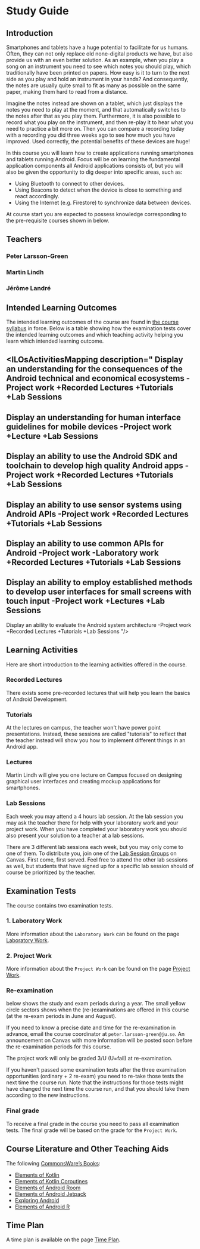 # Study Guide
<StudyGuideInfo
    course-name="Android Development"
    ladok-code="TAGK19"
    credits="7.5"
    year="2023"
    course-coordinator="Peter Larsson-Green"
    examiner="Jérôme Landré"
    canvas-course-id="4825"
/>

## Introduction
Smartphones and tablets have a huge potential to facilitate for us humans. Often, they can not only replace old none-digital products we have, but also provide us with an even better solution. As an example, when you play a song on an instrument you need to see which notes you should play, which traditionally have been printed on papers. How easy is it to turn to the next side as you play and hold an instrument in your hands? And consequently, the notes are usually quite small to fit as many as possible on the same paper, making them hard to read from a distance.

Imagine the notes instead are shown on a tablet, which just displays the notes you need to play at the moment, and that automatically switches to the notes after that as you play them. Furthermore, it is also possible to record what you play on the instrument, and then re-play it to hear what you need to practice a bit more on. Then you can compare a recording today with a recording you did three weeks ago to see how much you have improved. Used correctly, the potential benefits of these devices are huge!

In this course you will learn how to create applications running smartphones and tablets running Android. Focus will be on learning the fundamental application components all Android applications consists of, but you will also be given the opportunity to dig deeper into specific areas, such as:

* Using Bluetooth to connect to other devices.
* Using Beacons to detect when the device is close to something and react accordingly.
* Using the Internet (e.g. Firestore) to synchronize data between devices.

At course start you are expected to possess knowledge corresponding to the pre-requisite courses shown in <FigureNumber /> below. 

<Figure caption="Prerequisites for this course.">
<RenderMermaid graph-definition="
graph TD
	introCompTech[Introduction to Computer Technology 7.5 Credits]
	introProg[Introduction to Programming 7.5 Credits]
	discMath[Discrete Mathematics 7.5 Credits]
	dalg[Data Structures and Algorithms 7.5 Credits]
	oop[Object-Oriented Programming 7.5 Credits]
	oop2[Object-Oriented Software Development 6 Credits OR Object-Oriented Software Development with Design Patterns 7.5 Credits]
	andDev[Android Development 7.5 Credits]
	introCompTech --> introProg
	introProg --> dalg
	discMath --> dalg
	dalg --> oop
	oop --> oop2
	oop2 --> andDev
" />
</Figure>

## Teachers

### Peter Larsson-Green
<Teacher
    name="Peter Larsson-Green"
    photo="peter-larsson-green.jpeg"
    :roles='["Course coordinator", "lecturer", "lab assistant"]'
    description="Has studied and followed the development of the web since 2004 and received his Master of Science in Computer Science at Linköping University in 2014. He has been working as programming teacher (part time) since 2010 at both Linköping University and Jönköping University."
    email="Peter.Larsson-Green@ju.se"
    phone="036 - 10 17 35"
    website="https://ju.se/en/personinfo.html?sign=LarPet"
/>

### Martin Lindh
<Teacher
    name="Martin Lindh"
    photo="martin-lindh.jpeg"
    :roles='["Lecturer"]'
    description="Experienced graphical designer."
    email="martin.lindh@ju.se"
    phone="036 - 10 19 23"
    website="https://ju.se/en/personinfo.html?sign=lindma"
    zoomLink="https://ju.instructure.com/courses/3421/pages/zoom-links?module_item_id=76266"
/>

### Jérôme Landré
<Teacher
    name="Jérôme Landré"
    photo="jerome-landre.jpeg"
    :roles='["Examiner"]'
    description="Assistant Professor."
    email="jerome.landre@ju.se"
    phone=""
    website="https://ju.se/en/personinfo.html?sign=LanJer"
/>

## Intended Learning Outcomes
The intended learning outcomes of the course are found in [the course syllabus](course-syllabus/) in force. Below is a table showing how the examination tests cover the intended learning outcomes and which teaching activity helping you learn which intended learning outcome.

<ILOsActivitiesMapping description="
Display an understanding for the consequences of the Android technical and economical ecosystems
-Project work
+Recorded Lectures
+Tutorials
+Lab Sessions
---
Display an understanding for human interface guidelines for mobile devices
-Project work
+Lecture
+Lab Sessions
---
Display an ability to use the Android SDK and toolchain to develop high quality Android apps
-Project work
+Recorded Lectures
+Tutorials
+Lab Sessions
---
Display an ability to use sensor systems using Android APIs
-Project work
+Recorded Lectures
+Tutorials
+Lab Sessions
---
Display an ability to use common APIs for Android
-Project work
-Laboratory work
+Recorded Lectures
+Tutorials
+Lab Sessions
---
Display an ability to employ established methods to develop user interfaces for small screens with touch input
-Project work
+Lectures
+Lab Sessions
---
Display an ability to evaluate the Android system architecture
-Project work
+Recorded Lectures
+Tutorials
+Lab Sessions
"/>

## Learning Activities
Here are short introduction to the learning activities offered in the course.

### Recorded Lectures
There exists some pre-recorded lectures that will help you learn the basics of Android Development.

### Tutorials
At the lectures on campus, the teacher won't have power point presentations. Instead, these sessions are called "tutorials" to reflect that the teacher instead will show you how to implement different things in an Android app.

### Lectures
Martin Lindh will give you one lecture on Campus focused on designing graphical user interfaces and creating mockup applications for smartphones.

### Lab Sessions
Each week you may attend a 4 hours lab session. At the lab session you may ask the teacher there for help with your laboratory work and your project work. When you have completed your laboratory work you should also present your solution to a teacher at a lab sessions.

There are 3 different lab sessions each week, but you may only come to one of them. To distribute you, join one of the [Lab Session Groups](https://ju.instructure.com/courses/6658/groups) on Canvas. First come, first served. Feel free to attend the other lab sessions as well, but students that have signed up for a specific lab session should of course be prioritized by the teacher.

## Examination Tests
The course contains two examination tests.

### 1. Laboratory Work
More information about the `Laboratory Work` can be found on the page [Laboratory Work](laboratory-work/).

### 2. Project Work
More information about the `Project Work` can be found on the page [Project Work](project-work/).

### Re-examination
<p><FigureNumber /> below shows the study and exam periods during a year. The small yellow circle sectors shows when the (re-)examinations are offered in this course (at the re-exam periods in June and August).</p>

<AcademicYearFigure />

If you need to know a precise date and time for the re-examination in advance, email the course coordinator at `peter.larsson-green@ju.se`. An announcement on Canvas with more information will be posted soon before the re-examination periods for this course.

The project work will only be graded 3/U (U=fail) at re-examination.

If you haven't passed some examination tests after the three examination opportunities (ordinary + 2 re-exam) you need to re-take those tests the next time the course run. Note that the instructions for those tests might have changed the next time the course run, and that you should take them according to the new instructions.

### Final grade
To receive a final grade in the course you need to pass all examination tests. The final grade will be based on the grade for the `Project Work`.

## Course Literature and Other Teaching Aids
The following [CommonsWare’s Books](https://commonsware.com/catalog):

* [Elements of Kotlin](https://commonsware.com/Kotlin)
* [Elements of Kotlin Coroutines](https://commonsware.com/Coroutines)
* [Elements of Android Room](https://commonsware.com/Room)
* [Elements of Android Jetpack](https://commonsware.com/Jetpack)
* [Exploring Android](https://commonsware.com/AndExplore)
* [Elements of Android R](https://commonsware.com/R/)


## Time Plan
A time plan is available on the page [Time Plan](time-plan/).